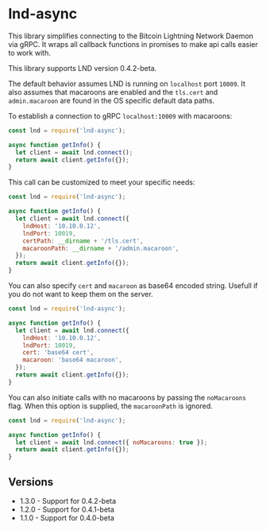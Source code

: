 # lnd-async

This library simplifies connecting to the Bitcoin Lightning Network Daemon via gRPC. It wraps all callback functions in promises to make api calls easier to work with.

This library supports LND version 0.4.2-beta.

The default behavior assumes LND is running on `localhost` port `10009`. It also assumes that macaroons are enabled and the `tls.cert` and `admin.macaroon` are found in the OS specific default data paths.

To establish a connection to gRPC `localhost:10009` with macaroons:

```javascript
const lnd = require('lnd-async');

async function getInfo() {
  let client = await lnd.connect();
  return await client.getInfo({});
}
```

This call can be customized to meet your specific needs:

```javascript
const lnd = require('lnd-async');

async function getInfo() {
  let client = await lnd.connect({
    lndHost: '10.10.0.12',
    lndPort: 10019,
    certPath: __dirname + '/tls.cert',
    macaroonPath: __dirname + '/admin.macaroon',
  });
  return await client.getInfo({});
}
```

You can also specify `cert` and `macaroon` as base64 encoded string. Usefull if you do not want to keep them on the server.

```javascript
const lnd = require('lnd-async');

async function getInfo() {
  let client = await lnd.connect({
    lndHost: '10.10.0.12',
    lndPort: 10019,
    cert: 'base64 cert',
    macaroon: 'base64 macaroon',
  });
  return await client.getInfo({});
}
```

You can also initiate calls with no macaroons by passing the `noMacaroons` flag. When this option is supplied, the `macaroonPath` is ignored.

```javascript
const lnd = require('lnd-async');

async function getInfo() {
  let client = await lnd.connect({ noMacaroons: true });
  return await client.getInfo({});
}
```

## Versions

* 1.3.0 - Support for 0.4.2-beta
* 1.2.0 - Support for 0.4.1-beta
* 1.1.0 - Support for 0.4.0-beta
